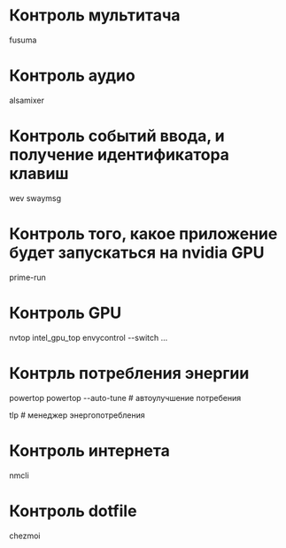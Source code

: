 # Контроль мультитача 
fusuma

# Контроль аудио
alsamixer

# Контроль событий ввода, и получение идентификатора клавиш
wev
swaymsg 

# Контроль того, какое приложение будет запускаться на nvidia GPU
prime-run

# Контроль GPU
nvtop
intel_gpu_top
envycontrol --switch ...


# Контрль потребления энергии
powertop
powertop --auto-tune # автоулучшение потребения

tlp # менеджер энергопотребления

# Контроль интернета
nmcli

# Контроль dotfile
chezmoi
